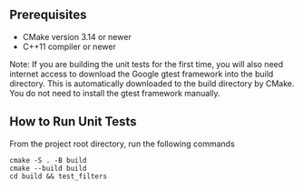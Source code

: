 ## Prerequisites
- CMake version 3.14 or newer
- C++11 compiler or newer

Note: If you are building the unit tests for the first time, you will also need internet access to download the Google gtest framework into the build directory. This is automatically downloaded to the build directory by CMake. You do not need to install the gtest framework manually.

## How to Run Unit Tests
From the project root directory, run the following commands
```
cmake -S . -B build
cmake --build build
cd build && test_filters
```